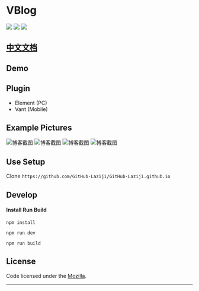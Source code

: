 # VBlog

![](https://img.shields.io/badge/vue-2.5.2-brightgreen.svg)
![](https://img.shields.io/badge/element--ui-2.3.5-brightgreen.svg)
![](https://img.shields.io/badge/vant-1.1.2-brightgreen.svg)

## [中文文档](README.md)

## Demo

## Plugin

- Element (PC)
- Vant (Mobile)

## Example Pictures

![博客截图](screenshots/201805152146.png)
![博客截图](screenshots/201805152147.png)
![博客截图](screenshots/201805111431.png)
![博客截图](screenshots/201805111438.png)

## Use Setup

Clone `https://github.com/GitHub-Laziji/GitHub-Laziji.github.io`

## Develop

#### Install Run Build

    npm install

    npm run dev

    npm run build

## License

Code licensed under the [Mozilla](LICENSE).

---
